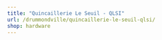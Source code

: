 ```yaml
---
title: "Quincaillerie Le Seuil - QLSI"
url: /drummondville/quincaillerie-le-seuil-qlsi/
shop: hardware
---
```


